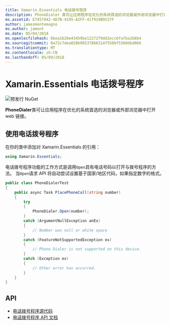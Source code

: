 ```yaml
---
title: Xamarin.Essentials 电话拨号程序
description: PhoneDialer 类可让应用程序在优化的系统首选的浏览器或外部浏览器中打开 web 链接。
ms.assetid: E7457942-4D7B-4195-A2FF-417919B9537F
author: jamesmontemagno
ms.author: jamont
ms.date: 05/04/2018
ms.openlocfilehash: 6bea1b26e43459be12272f9dd2ecc6fafba2b8b4
ms.sourcegitcommit: 0a72c7dea020b965378b6314f558bf5360dbd066
ms.translationtype: MT
ms.contentlocale: zh-CN
ms.lasthandoff: 05/09/2018
---
```

# <a name="xamarinessentials-phone-dialer"></a>Xamarin.Essentials 电话拨号程序

![预发行 NuGet](~/media/shared/pre-release.png)

**PhoneDialer**类可让应用程序在优化的系统首选的浏览器或外部浏览器中打开 web 链接。

## <a name="using-phone-dialer"></a>使用电话拨号程序

在你的类中添加对 Xamarin.Essentials 的引用：

```csharp
using Xamarin.Essentials;
```

电话拨号程序功能的工作方式是调用`Open`具有电话号码以打开与拨号程序的方法。 当`Open`请求 API 将自动尝试设置基于国家/地区代码，如果指定数字的格式。

```csharp
public class PhoneDialerTest
{
    public async Task PlacePhoneCall(string number)
    {
        try
        {
            PhoneDialer.Open(number);
        }
        catch (ArgumentNullException anEx)
        {
            // Number was null or white space
        }
        catch (FeatureNotSupportedException ex)
        {
            // Phone Dialer is not supported on this device.
        }
        catch (Exception ex)
        {
            // Other error has occurred.
        }
    }
}
```

## <a name="api"></a>API

- [电话拨号程序源代码](https://github.com/xamarin/Essentials/tree/master/Essentials/PhoneDialer)
- [电话拨号程序 API 文档](xref:Xamarin.Essentials.PhoneDialer)
